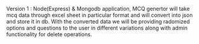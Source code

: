 Version 1 : 
Node(Express) & Mongodb application,
MCQ genertor will take mcq data through excel sheet in particular format and will convert into json and store it in db.
With the converted data we will be providing radomized options and questions to the user in different variations along with admin functionality for delete operations.